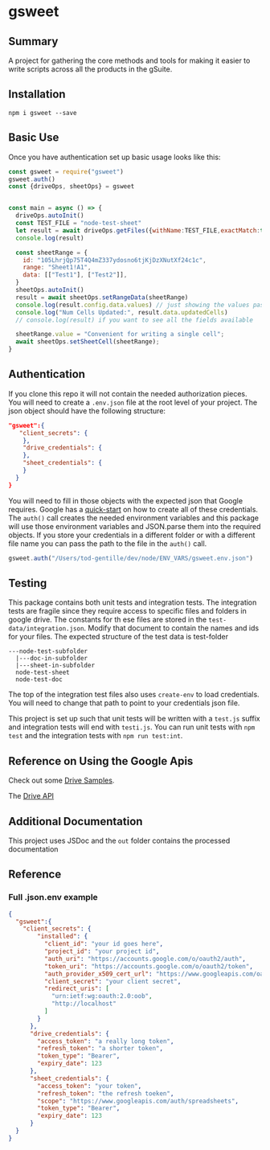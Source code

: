 # gsweet

## Summary

A project for gathering the core methods and tools for making it easier to write scripts across all the products in the gSuite.  

## Installation 

`npm i gsweet --save`  

## Basic Use

Once you have authentication set up basic usage looks like this:

```javascript
const gsweet = require("gsweet")
gsweet.auth()
const {driveOps, sheetOps} = gsweet


const main = async () => {
  driveOps.autoInit()
  const TEST_FILE = "node-test-sheet"
  let result = await driveOps.getFiles({withName:TEST_FILE,exactMatch:true})
  console.log(result)

  const sheetRange = {
    id: "105LhrjQp75T4Q4mZ337ydosno6tjKjDzXNutXf24c1c",
    range: "Sheet1!A1",
    data: [["Test1"], ["Test2"]],
  }
  sheetOps.autoInit()
  result = await sheetOps.setRangeData(sheetRange)
  console.log(result.config.data.values) // just showing the values passed in
  console.log("Num Cells Updated:", result.data.updatedCells)
  // console.log(result) if you want to see all the fields available

  sheetRange.value = "Convenient for writing a single cell";
  await sheetOps.setSheetCell(sheetRange);
}
```

## Authentication

If you clone this repo it will not contain the needed authorization pieces. You will need to create a `.env.json` file at the root level of your project. The json object should have the following structure:

```JSON
"gsweet":{
   "client_secrets": {
    },
    "drive_credentials": {
    },
    "sheet_credentials": {
    }
  }
}
```

You will need to fill in those objects with the expected json that Google requires.  Google has a [quick-start](https://developers.google.com/sheets/api/quickstart/nodejs) on how to create all of these credentials. The `auth()` call creates the needed environment variables and this package will use those environment variables and JSON.parse them into the required objects. If you store your credentials in a different folder or with a different file name you can pass the path to the file in the `auth()` call.

```javascript
gsweet.auth("/Users/tod-gentille/dev/node/ENV_VARS/gsweet.env.json")
```

## Testing

This package contains both unit tests and integration tests. The integration tests are fragile since they require access to specific files and folders in google drive. The constants for th ese files are stored in the `test-data/integration.json`. Modify that document to contain the names and ids for your files. The expected structure of the test data is
test-folder
```
---node-test-subfolder
  |---doc-in-subfolder
  |---sheet-in-subfolder
  node-test-sheet
  node-test-doc
```

The top of the integration test files also uses `create-env` to load credentials. You will need to change that path to point to your credentials json file.

This project is set up such that unit tests will be written with a `test.js` suffix and integration tests will end with `testi.js`. You can run unit tests with `npm test` and the integration tests with `npm run test:int`. 

## Reference on Using the Google Apis

Check out some [Drive Samples](https://github.com/googleapis/google-api-nodejs-client/tree/master/samples/drive). 

The [Drive API](https://developers.google.com/drive/api/v3/folder) 

## Additional Documentation

This project uses JSDoc and the `out` folder contains the processed documentation

## Reference

### Full .json.env example 

```JSON
{
  "gsweet":{
    "client_secrets": {
        "installed": {
          "client_id": "your id goes here",
          "project_id": "your project id",
          "auth_uri": "https://accounts.google.com/o/oauth2/auth",
          "token_uri": "https://accounts.google.com/o/oauth2/token",
          "auth_provider_x509_cert_url": "https://www.googleapis.com/oauth2/v1/certs",
          "client_secret": "your client secret",
          "redirect_uris": [
            "urn:ietf:wg:oauth:2.0:oob",
            "http://localhost"
          ]
        }
      },
      "drive_credentials": {
        "access_token": "a really long token",
        "refresh_token": "a shorter token",
        "token_type": "Bearer",
        "expiry_date": 123
      },
      "sheet_credentials": {
        "access_token": "your token",
        "refresh_token": "the refresh toeken",
        "scope": "https://www.googleapis.com/auth/spreadsheets",
        "token_type": "Bearer",
        "expiry_date": 123
      }
  }
}
```